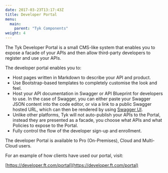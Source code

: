 ```yaml
---
date: 2017-03-23T13:17:43Z
title: Developer Portal
menu:
  main:
    parent: "Tyk Components"
weight: 4 
---
```


The Tyk Developer Portal is a small CMS-like system that enables you to expose a facade of your APIs and then allow third-party developers to register and use your APIs.

The developer portal enables you to:

*   Host pages written in Markdown to describe your API and product.
*   Use Bootstrap-based templates to completely customise the look and feel.
*   Host your API documentation in Swagger or API Blueprint for developers to use. In the case of Swagger, you can either paste your Swagger JSON content into the code editor, or via a link to a public Swagger hosted URL, which can then be rendered by using [Swagger UI](https://swagger.io/tools/swagger-ui/).
*   Unlike other platforms, Tyk will not auto-publish your APIs to the Portal, instead they are presented as a facade, you choose what APIs and what Policies to expose to the Portal.
*   Fully control the flow of the developer sign-up and enrollment.

The developer Portal is available to Pro (On-Premises), Cloud and Multi-Cloud users.

For an example of how clients have used our portal, visit:

[https://developer.ft.com/portal](https://developer.ft.com/portal)
